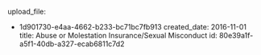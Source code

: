 upload_file:
  - 1d901730-e4aa-4662-b233-bc71bc7fb913
created_date: 2016-11-01
title: Abuse or Molestation Insurance/Sexual Misconduct
id: 80e39a1f-a5f1-40db-a327-ecab6811c7d2

